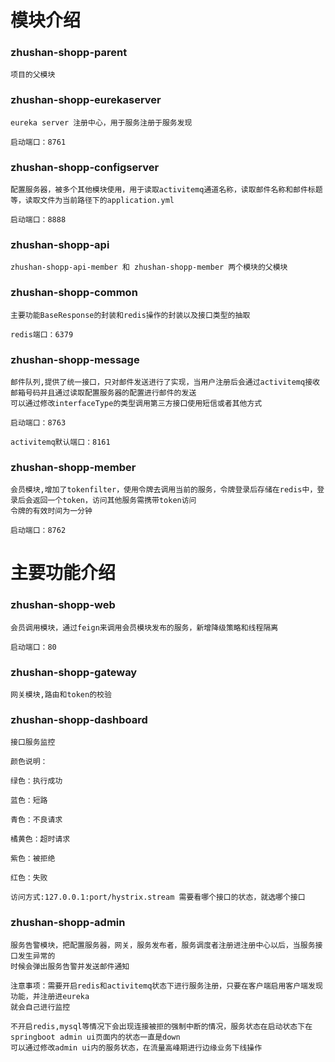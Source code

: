 #   模块介绍
### zhushan-shopp-parent

    项目的父模块
	
### zhushan-shopp-eurekaserver

    eureka server 注册中心，用于服务注册于服务发现
	
	启动端口：8761
	
### zhushan-shopp-configserver

    配置服务器，被多个其他模块使用，用于读取activitemq通道名称，读取邮件名称和邮件标题等，读取文件为当前路径下的application.yml
	
	启动端口：8888
	
### zhushan-shopp-api

    zhushan-shopp-api-member 和 zhushan-shopp-member 两个模块的父模块
	
### zhushan-shopp-common

    主要功能BaseResponse的封装和redis操作的封装以及接口类型的抽取
	
	redis端口：6379
	
### zhushan-shopp-message 

    邮件队列,提供了统一接口，只对邮件发送进行了实现，当用户注册后会通过activitemq接收邮箱号码并且通过读取配置服务器的配置进行邮件的发送
	可以通过修改interfaceType的类型调用第三方接口使用短信或者其他方式
	
	启动端口：8763
	
	activitemq默认端口：8161
	
### zhushan-shopp-member

	会员模块,增加了tokenfilter，使用令牌去调用当前的服务，令牌登录后存储在redis中，登录后会返回一个token，访问其他服务需携带token访问
	令牌的有效时间为一分钟
	
	启动端口：8762
	
# 主要功能介绍

### zhushan-shopp-web

	会员调用模块，通过feign来调用会员模块发布的服务，新增降级策略和线程隔离
	
	启动端口：80
	
### zhushan-shopp-gateway

    网关模块,路由和token的校验
	
### zhushan-shopp-dashboard
    
	接口服务监控
	
	颜色说明：
	
	绿色：执行成功

	蓝色：短路

	青色：不良请求

	橘黄色：超时请求

	紫色：被拒绝
 
	红色：失败
	
	访问方式:127.0.0.1:port/hystrix.stream 需要看哪个接口的状态，就选哪个接口

### zhushan-shopp-admin
    
	服务告警模块，把配置服务器，网关，服务发布者，服务调度者注册进注册中心以后，当服务接口发生异常的
	时候会弹出服务告警并发送邮件通知
	
	注意事项：需要开启redis和activitemq状态下进行服务注册，只要在客户端启用客户端发现功能，并注册进eureka
	就会自己进行监控
	
	不开启redis,mysql等情况下会出现连接被拒的强制中断的情况，服务状态在启动状态下在springboot admin ui页面内的状态一直是down
	可以通过修改admin ui内的服务状态，在流量高峰期进行边缘业务下线操作
	
	